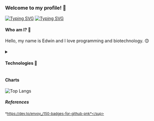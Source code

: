 ### Welcome to my profile! 👋

[![Typing SVG](https://readme-typing-svg.demolab.com?font=Silkscreen&weight=600&size=22&duration=5500&pause=1000&color=FFD43B&center=true&vCenter=true&random=false&width=440&height=75&lines=Edwin+Becerra)](https://git.io/typing-svg)
[![Typing SVG](https://readme-typing-svg.demolab.com?font=Silkscreen&weight=600&size=22&duration=6000&pause=1000&color=306998&center=true&vCenter=true&random=false&width=440&height=75&lines=%40EdwinB5)](https://git.io/typing-svg)

#### Who am I? 🐼

Hello, my name is Edwin and I love programming and biotechnology. 😊

#### 

<details>
<summary>
  <h4>Technologies 🔨</h4>
</summary>

<h5>Have worked with:</h5>

<div>
  <img src="https://img.shields.io/badge/Angular-DD0031?style=for-the-badge&logo=angular&logoColor=white" alt="Angular Badge" weight="22" height="22">
  <img src="https://img.shields.io/badge/TypeScript-007ACC?style=for-the-badge&logo=typescript&logoColor=white" alt="TypeScript Badge" weight="22" height="22">
  <img src="https://img.shields.io/badge/JavaScript-F7DF1E?style=for-the-badge&logo=javascript&logoColor=black" alt="JavaScript Badge" weight="22" height="22">
  <img src="https://img.shields.io/badge/Python-3776AB?style=for-the-badge&logo=python&logoColor=white" alt="Python Badge" weight="22" height="22">
  <img src="https://img.shields.io/badge/Node.js-43853D?style=for-the-badge&logo=node.js&logoColor=white" alt="Node.js Badge" weight="22" height="22">
  <img src="https://img.shields.io/badge/Java-ED8B00?style=for-the-badge&logo=openjdk&logoColor=white" alt="Java Badge" weight="22" height="22">
  <img src="https://img.shields.io/badge/Flask-000000?style=for-the-badge&logo=flask&logoColor=white" alt="Flask Badge" weight="22" height="22">
  <img src="https://img.shields.io/badge/Tailwind_CSS-38B2AC?style=for-the-badge&logo=tailwind-css&logoColor=white" alt="Tailwind CSS Badge" weight="22" height="22">
  <img src="https://img.shields.io/badge/Bootstrap-563D7C?style=for-the-badge&logo=bootstrap&logoColor=white" alt="Bootstrap Badge" weight="22" height="22">
  <img src="https://img.shields.io/badge/jQuery-0769AD?style=for-the-badge&logo=jquery&logoColor=white" alt="jQuery Badge" weight="22" height="22">
  <img src="https://img.shields.io/badge/Django-092E20?style=for-the-badge&logo=django&logoColor=white" alt="Django Badge" weight="22" height="22">
  <img src="https://img.shields.io/badge/MySQL-00000F?style=for-the-badge&logo=mysql&logoColor=white" alt="MySQL Badge" weight="22" height="22">
  <img src="https://img.shields.io/badge/PostgreSQL-316192?style=for-the-badge&logo=postgresql&logoColor=white" alt="Postgres Badge" weight="22" height="22">
  <img src="https://img.shields.io/badge/MongoDB-4EA94B?style=for-the-badge&logo=mongodb&logoColor=white" alt="Mongodb Badge" weight="22" height="22">
  <img src="https://img.shields.io/badge/SQLite-07405E?style=for-the-badge&logo=sqlite&logoColor=white" alt="SQLITE Badge" weight="22" height="22">
  <img src="https://img.shields.io/badge/HTML5-E34F26?style=for-the-badge&logo=html5&logoColor=white" alt="HTML5 Badge" weight="22" height="22">
  <img src="https://img.shields.io/badge/PHP-777BB4?style=for-the-badge&logo=php&logoColor=white" alt="PHP Badge" weight="22" height="22">
  <img src="https://img.shields.io/badge/CSS3-1572B6?style=for-the-badge&logo=css3&logoColor=white" alt="CSS3 Badge" weight="22" height="22">
  <img src="https://img.shields.io/badge/MariaDB-003545?style=for-the-badge&logo=mariadb&logoColor=white" alt="MariaDB Badge" weight="22" height="22">
</div>

<h5>Version Control and Development tools used:</h5>

<div>
    <img src="https://img.shields.io/badge/GitHub-100000?style=for-the-badge&logo=github&logoColor=white" alt="Github Badge" weight="22" height="22">
    <img src="https://img.shields.io/badge/Visual_Studio_Code-0078D4?style=for-the-badge&logo=visual%20studio%20code&logoColor=white" alt="Visual studio Code Badge" weight="22" height="22">
    <img src="https://img.shields.io/badge/sublime_text-%23575757.svg?&style=for-the-badge&logo=sublime-text&logoColor=important" alt="Sublime text Badge" weight="22" height="22">
    <img src="https://img.shields.io/badge/NeoVim-%2357A143.svg?&style=for-the-badge&logo=neovim&logoColor=white" alt="Neovim Badge" weight="22" height="22">
    <img src="https://img.shields.io/badge/Eclipse-2C2255?style=for-the-badge&logo=eclipse&logoColor=white" alt="Eclipse Badge" weight="22" height="22">
    <img src="https://img.shields.io/badge/Colab-F9AB00?style=for-the-badge&logo=googlecolab&color=525252" alt="Collab Badge" weight="22" height="22">
</div>

<h5>Operating System familiar with:</h5>

<div>
    <img src="https://img.shields.io/badge/Windows-0078D6?style=for-the-badge&logo=windows&logoColor=white" alt="Windows Badge" weight="22" height="22">
    <img src="https://img.shields.io/badge/Ubuntu-E95420?style=for-the-badge&logo=ubuntu&logoColor=white" alt="Ubuntu Badge" weight="22" height="22">
</div>

</details>

#### Charts
![Top Langs](https://github-readme-stats.vercel.app/api/top-langs/?username=EdwinB5&layout=compact)

##### *References*

<sup>*https://dev.to/envoy_/150-badges-for-github-pnk*</sup>